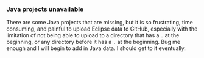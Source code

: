 ### Java projects unavailable

There are some Java projects that are missing, but it is so frustrating, time consuming, and painful to upload Eclipse data to GitHub, especially with the limitation of not being able to upload to a directory that has a `.` at the beginning, or any directory before it has a `.` at the beginning. Bug me enough and I will begin to add in Java data. I should get to it eventually.
